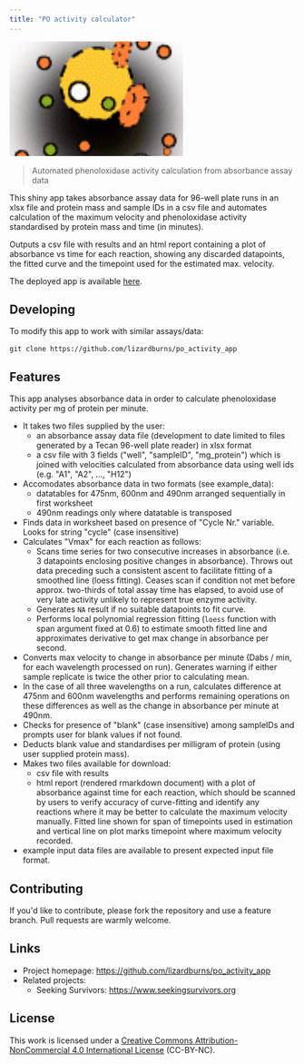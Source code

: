 ```yaml
---
title: "PO activity calculator"
---
```


![](logo.png)

> Automated phenoloxidase activity calculation from absorbance assay data

This shiny app takes absorbance assay data for 96-well plate runs in an xlsx file and protein mass and sample IDs in a csv file and automates calculation of the maximum velocity and phenoloxidase activity standardised by protein mass and time (in minutes).  

Outputs a csv file with results and an html report containing a plot of absorbance vs time for each reaction, showing any discarded datapoints, the fitted curve and the timepoint used for the estimated max. velocity.  

The deployed app is available [here](https://sjp-analytics.shinyapps.io/POactivity/).  

## Developing

To modify this app to work with similar assays/data:

```shell
git clone https://github.com/lizardburns/po_activity_app
```

## Features

This app analyses absorbance data in order to calculate phenoloxidase activity per mg of protein per minute.

* It takes two files supplied by the user:
  - an absorbance assay data file (development to date limited to files generated by a Tecan 96-well plate reader) in xlsx format
  - a csv file with 3 fields ("well", "sampleID", "mg_protein") which is joined with velocities calculated from absorbance data using well ids (e.g. "A1", "A2", ..., "H12")
* Accomodates absorbance data in two formats (see example_data):
  - datatables for 475nm, 600nm and 490nm arranged sequentially in first worksheet
  - 490nm readings only where datatable is transposed
* Finds data in worksheet based on presence of "Cycle Nr." variable. Looks for string "cycle" (case insensitive)
* Calculates "Vmax" for each reaction as follows:
  - Scans time series for two consecutive increases in absorbance (i.e. 3 datapoints enclosing positive changes in absorbance). Throws out data preceding such a consistent ascent to facilitate fitting of a smoothed line (loess fitting). Ceases scan if condition not met before approx. two-thirds of total assay time has elapsed, to avoid use of very late activity unlikely to represent true enzyme activity.
  - Generates `NA` result if no suitable datapoints to fit curve.
  - Performs local polynomial regression fitting (`loess` function with span argument fixed at 0.6) to estimate smooth fitted line and approximates derivative to get max change in absorbance per second.
* Converts max velocity to change in absorbance per minute (Dabs / min, for each wavelength processed on run). Generates warning if either sample replicate is twice the other prior to calculating mean.
* In the case of all three wavelengths on a run, calculates difference at 475nm and 600nm wavelengths and performs remaining operations on these differences as well as the change in absorbance per minute at 490nm.
* Checks for presence of "blank" (case insensitive) among sampleIDs and prompts user for blank values if not found.
* Deducts blank value and standardises per milligram of protein (using user supplied protein mass).
* Makes two files available for download:
  - csv file with results
  - html report (rendered rmarkdown document) with a plot of absorbance against time for each reaction, which should be scanned by users to verify accuracy of curve-fitting and identify any reactions where it may be better to calculate the maximum velocity manually. Fitted line shown for span of timepoints used in estimation and vertical line on plot marks timepoint where maximum velocity recorded.
* example input data files are available to present expected input file format.

## Contributing

If you'd like to contribute, please fork the repository and use a feature branch. Pull requests are warmly welcome.  

## Links

- Project homepage: https://github.com/lizardburns/po_activity_app
- Related projects:
  - Seeking Survivors: https://www.seekingsurvivors.org

## License

This work is licensed under a [Creative Commons Attribution-NonCommercial 4.0 International License](https://creativecommons.org/licenses/by-nc/4.0/) (CC-BY-NC).  
